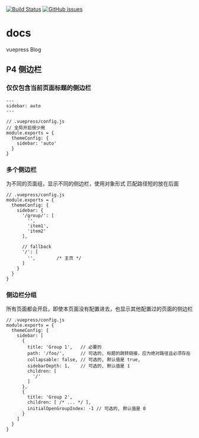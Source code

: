 [![Build Status](https://app.travis-ci.com/Will-one/vuepressBlog.svg?branch=main)](https://app.travis-ci.com/Will-one/vuepressBlog)
[![GitHub issues](https://img.shields.io/github/issues/Will-one/vuepressBlog)](https://github.com/Will-one/vuepressBlog/issues)

# docs
vuepress Blog


## P4 侧边栏
### 仅仅包含当前页面标题的侧边栏
```
---
sidebar: auto
---
```
```
// .vuepress/config.js
// 全局开启很少用
module.exports = {
  themeConfig: {
    sidebar: 'auto'
  }
}
```

### 多个侧边栏
为不同的页面组，显示不同的侧边栏，使用对象形式
匹配路径短的放在后面
```
// .vuepress/config.js
module.exports = {
  themeConfig: {
    sidebar: {
      '/group/': [
        '',
        'item1',
        'item2'
      ],

      // fallback
      '/': [
        '',        /* 主页 */
      ]
    }
  }
}
```

### 侧边栏分组
所有页面都会开启，即使本页面没有配置进去，也显示其他配置过的页面的侧边栏
```
// .vuepress/config.js
module.exports = {
  themeConfig: {
    sidebar: [
      {
        title: 'Group 1',   // 必要的
        path: '/foo/',      // 可选的, 标题的跳转链接，应为绝对路径且必须存在
        collapsable: false, // 可选的, 默认值是 true,
        sidebarDepth: 1,    // 可选的, 默认值是 1
        children: [
          '/'
        ]
      },
      {
        title: 'Group 2',
        children: [ /* ... */ ],
        initialOpenGroupIndex: -1 // 可选的, 默认值是 0
      }
    ]
  }
}
```

